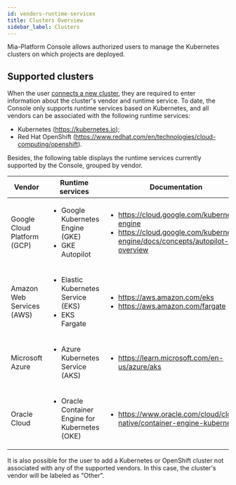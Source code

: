 ```yaml
---
id: vendors-runtime-services
title: Clusters Overview
sidebar_label: Clusters
---
```


Mia-Platform Console allows authorized users to manage the Kubernetes clusters on which projects are deployed. 

## Supported clusters

When the user [connects a new cluster](/development_suite/clusters-management/connect-and-manage-cluster.md), they are required to enter information about the cluster's vendor and runtime service.
To date, the Console only supports runtime services based on Kubernetes, and all vendors can be associated with the following runtime services:

* Kubernetes (https://kubernetes.io);
* Red Hat OpenShift (https://www.redhat.com/en/technologies/cloud-computing/openshift).

Besides, the following table displays the runtime services currently supported by the Console, grouped by vendor.

| Vendor                      | Runtime services                                      	| Documentation |
|-----------------------------|-------------------------------------------------------- |----------------------------------
| Google Cloud Platform (GCP) | <ul><li>Google Kubernetes Engine (GKE)</li><li>GKE Autopilot</li></ul>  | <ul><li>https://cloud.google.com/kubernetes-engine</li><li>https://cloud.google.com/kubernetes-engine/docs/concepts/autopilot-overview</li></ul> |
| Amazon Web Services (AWS)   | <ul><li>Elastic Kubernetes Service (EKS)</li><li>EKS Fargate</li></ul>  | <ul><li>https://aws.amazon.com/eks</li><li>https://aws.amazon.com/fargate</li></ul> |
| Microsoft Azure             | <ul><li>Azure Kubernetes Service (AKS)</li></ul>                   	     | <ul><li>https://learn.microsoft.com/en-us/azure/aks</li></ul> |
| Oracle Cloud                | <ul><li>Oracle Container Engine for Kubernetes (OKE)</li></ul>           | <ul><li>https://www.oracle.com/cloud/cloud-native/container-engine-kubernetes</li></ul> |

It is also possible for the user to add a Kubernetes or OpenShift cluster not associated with any of the supported vendors. In this case, the cluster's vendor will be labeled as "Other".
